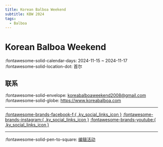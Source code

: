 ```yaml
---
title: Korean Balboa Weekend
subtitle: KBW 2024
tags:
  - Balboa
---
```


# Korean Balboa Weekend 

:fontawesome-solid-calendar-days: 2024-11-15 ~ 2024-11-17  
:fontawesome-solid-location-dot: 首尔  

## 联系

:fontawesome-solid-envelope: <koreabalboaweekend2008@gmail.com>  
:fontawesome-solid-globe: <https://www.koreabalboa.com>  

---

 [:fontawesome-brands-facebook-f:{ .ky_social_links_icon }](https://www.facebook.com/KoreaBalboaWeekend) [:fontawesome-brands-instagram:{ .ky_social_links_icon }](https://instagram.com/balboa_seoul) [:fontawesome-brands-youtube:{ .ky_social_links_icon }](https://youtube.com/TheBalboaKorea)

---

:fontawesome-solid-pen-to-square: [编辑活动](https://github.com/swingdance/events/issues/new?assignees=&labels=update+event&projects=&template=03-update_entity.yml&title=Update%20Event%3A%202024%2Fko_KR%20%E2%80%A2%20Korean%20Balboa%20Weekend&region=ko_KR&year=2024&id=korean-balboa-weekend-2024&name=Korean%20Balboa%20Weekend&org_id=)
